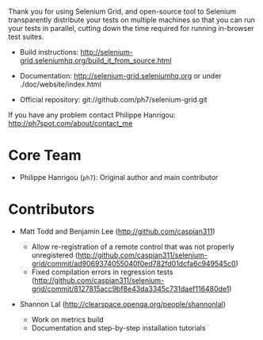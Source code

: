 Thank you for using Selenium Grid, and open-source tool to
Selenium transparently distribute your tests on multiple machines so
that you can run your tests in parallel, cutting down the time required
for running in-browser test suites.

 * Build instructions:
   http://selenium-grid.seleniumhq.org/build_it_from_source.html

 * Documentation: http://selenium-grid.seleniumhq.org or 
   under ./doc/website/index.html

 * Official repository: git://github.com/ph7/selenium-grid.git

If you have any problem contact Philippe Hanrigou:
http://ph7spot.com/about/contact_me

Core Team
=========

 * Philippe Hanrigou (`ph7`): Original author and main contributor

Contributors
============

 * Matt Todd and Benjamin Lee (http://github.com/caspian311)
    - Allow re-registration of a remote control that was not
      properly unregistered (http://github.com/caspian311/selenium-grid/commit/ad9069374055040f0ed782fd01dcfa6c949545c0)
    - Fixed compilation errors in regression tests 
      (http://github.com/caspian311/selenium-grid/commit/8127815acc9bf8e43da3345c731daef116480de1)

 * Shannon Lal (http://clearspace.openqa.org/people/shannonlal)
    - Work on metrics build
    - Documentation and step-by-step installation tutorials


